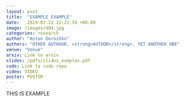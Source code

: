 ```yaml
---
layout: post
title:  "EXAMPLE EXAMPLE"
date:   2019-07-22 22:21:59 +00:00
image: /images/404.jpg
categories: research
author: "Anton Dorozhko"
authors: "OTHER AUTHOUR, <strong>AUTHOR</strong>, YET ANOTHER ONE"
venue: "Venue"
arxiv: Link to arxiv
slides: /pdfs/slides_exmples.pdf
code: Link to code repo
video: VIDEO
poster: POSTER
---
```


THIS IS EXAMPLE 